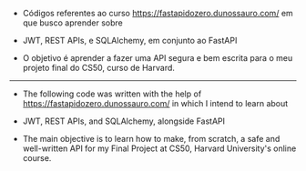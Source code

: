 - Códigos referentes ao curso https://fastapidozero.dunossauro.com/ em que busco aprender sobre
- JWT, REST APIs, e SQLAlchemy, em conjunto ao FastAPI

- O objetivo é aprender a fazer uma API segura e bem escrita para o meu projeto final do CS50, curso de Harvard.
  
-----------------------------------------------------------------------------------------------------------------

- The following code was written with the help of https://fastapidozero.dunossauro.com/ in which I intend to learn about
- JWT, REST APIs, and SQLAlchemy, alongside FastAPI

- The main objective is to learn how to make, from scratch, a safe and well-written API for my Final Project at CS50, Harvard University's online course.
